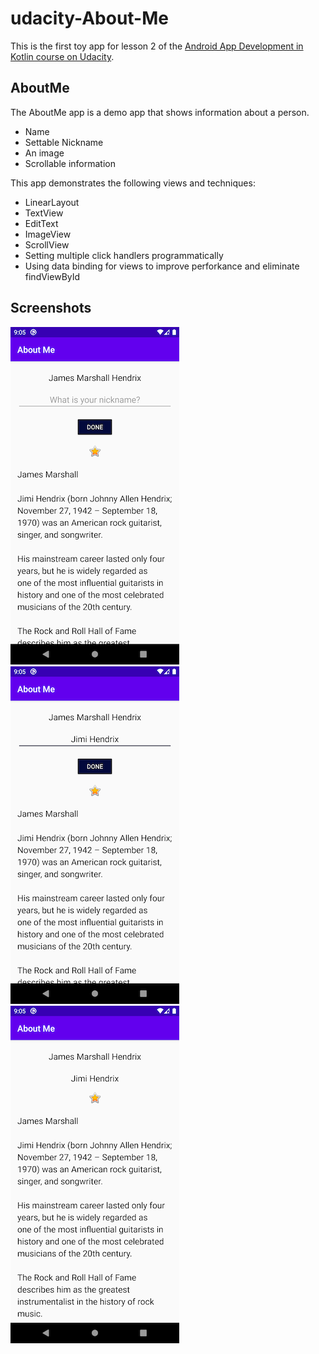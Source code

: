 # udacity-About-Me

This is the first toy app for lesson 2 of the [Android App Development in Kotlin course on Udacity](https://www.udacity.com/course/developing-android-apps-with-kotlin--ud9012).

## AboutMe

The AboutMe app is a demo app that shows information about a person. 
* Name
* Settable Nickname
* An image
* Scrollable information

This app demonstrates the following views and techniques:
* LinearLayout
* TextView
* EditText
* ImageView
* ScrollView
* Setting multiple click handlers programmatically
* Using data binding for views to improve perforkance and eliminate findViewById

## Screenshots

![Screenshot1](screenshots/about-me1.png) ![Screenshot2](screenshots/about-me2.png) ![Screenshot3](screenshots/about-me3.png)
